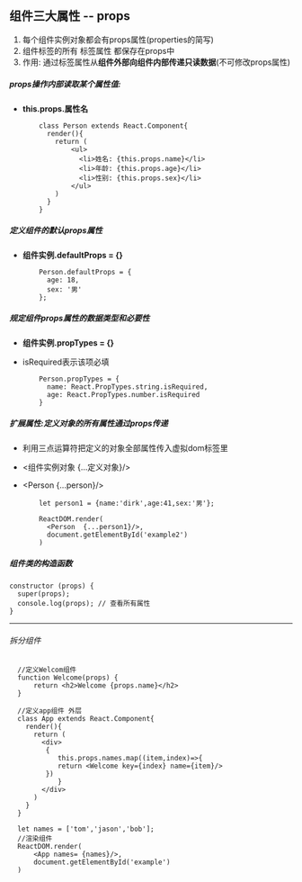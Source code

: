 ## 组件三大属性 -- props
1. 每个组件实例对象都会有props属性(properties的简写)
2. 组件标签的所有 标签属性 都保存在props中
3. 作用: 通过标签属性从**组件外部向组件内部传递只读数据**(不可修改props属性)

##### props操作内部读取某个属性值:     
- **this.props.属性名**

	      class Person extends React.Component{
	        render(){
	          return (
	              <ul>
	                <li>姓名: {this.props.name}</li>
	                <li>年龄: {this.props.age}</li>
	                <li>性别: {this.props.sex}</li>
	              </ul>
	          )
	        }
	      }
     
##### 定义组件的默认props属性
- **组件实例.defaultProps = {}**
    
          Person.defaultProps = {
            age: 18,
            sex: '男'
          };   

##### 规定组件props属性的数据类型和必要性
- **组件实例.propTypes = {}**
- isRequired表示该项必填
    
	      Person.propTypes = {
	        name: React.PropTypes.string.isRequired,
	        age: React.PropTypes.number.isRequired
	      }

##### 扩展属性:定义对象的所有属性通过props传递
- 利用三点运算符把定义的对象全部属性传入虚拟dom标签里
- <组件实例对象 {...定义对象}/>
- <Person {...person}/>

	      let person1 = {name:'dirk',age:41,sex:'男'};
	          
	      ReactDOM.render(
	        <Person  {...person1}/>,
	        document.getElementById('example2')
	      )
      
##### 组件类的构造函数

    constructor (props) {
      super(props);
      console.log(props); // 查看所有属性
    }

---
###### 拆分组件

      //定义Welcom组件
      function Welcome(props) {
      	  return <h2>Welcome {props.name}</h2>
      }
    
      //定义app组件 外层
      class App extends React.Component{
        render(){
          return (
            <div>
             {
                this.props.names.map((item,index)=>{
                return <Welcome key={index} name={item}/>
             })
                }
            </div>
          )
        }
      }
    
      let names = ['tom','jason','bob'];
      //渲染组件
      ReactDOM.render(
          <App names= {names}/>,
          document.getElementById('example')
      )